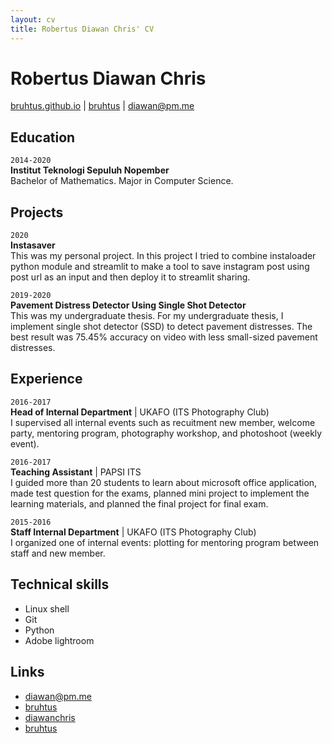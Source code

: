```yaml
---
layout: cv
title: Robertus Diawan Chris' CV
---
```

# Robertus Diawan Chris

<div id="webaddress">
<i class="fa fa-home"></i> <a href="http://bruhtus.github.io">bruhtus.github.io</a>
|
<i class="fa fa-github"></i> <a href="http://github.com/bruhtus">bruhtus</a>
|
<i class="fa fa-envelope"></i> <a href="mailto:diawan@pm.me">diawan@pm.me</a>
</div>

## Education

`2014-2020` <br>
__Institut Teknologi Sepuluh Nopember__ <br>
Bachelor of Mathematics. Major in Computer Science.

## Projects

`2020` <br>
__Instasaver__ <br>
This was my personal project. In this project I tried to combine instaloader python module and streamlit to make a tool to save instagram post using post url as an input and then deploy it to streamlit sharing.

`2019-2020` <br>
__Pavement Distress Detector Using Single Shot Detector__ <br>
This was my undergraduate thesis. For my undergraduate thesis, I implement single shot detector (SSD) to detect pavement distresses.
The best result was 75.45% accuracy on video with less small-sized pavement distresses.

## Experience

`2016-2017` <br>
__Head of Internal Department__ | UKAFO (ITS Photography Club) <br>
I supervised all internal events such as recuitment new member, welcome party, mentoring program, photography workshop, and photoshoot (weekly event).

`2016-2017` <br>
__Teaching Assistant__ | PAPSI ITS <br>
I guided more than 20 students to learn about microsoft office application, made test question for the exams, planned mini project to implement the learning materials, and planned the final project for final exam.

`2015-2016` <br>
__Staff Internal Department__ | UKAFO (ITS Photography Club) <br>
I organized one of internal events: plotting for mentoring program
between staff and new member.

## Technical skills

* Linux shell
* Git
* Python
* Adobe lightroom

<!-- ## Areas of expertise

* Machine learning
* Data visualisation
* Computer vision -->

## Links

<!-- fa are fontawesome, ai are academicons -->
* <i class="fa fa-envelope"></i> <a href="mailto:diawan@pm.me">diawan@pm.me</a><br />
* <i class="fa fa-github"></i> <a href="http://github.com/bruhtus">bruhtus</a><br />
* <i class="fa fa-twitter"></i> <a href="http://twitter.com/diawanchris">diawanchris</a><br />
* <i class="fa fa-linkedin"></i> <a href="https://www.linkedin.com/in/bruhtus/">bruhtus</a>

<!-- ### Footer

Last updated: May 2013 -->
